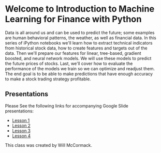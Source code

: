 # Welcome to Introduction to Machine Learning for Finance with Python

Data is all around us and can be used to predict the future; some examples are human behavioral patterns, the weather, as well as financial data. In this series of iPython notebooks we'll learn how to extract technical indicators from historical stock data, how to create features and targets out of the data. Then we'll prepare our features for linear, tree-based, gradient boosted, and neural network models. We will use these models to predict the future prices of stocks. Last, we'll cover how to evaluate the performance of the models we train so we can optimize and readjust them. The end goal is to be able to make predictions that have enough accuracy to make a stock trading strategy profitable.

## Presentations
Please See the following links for accompanying Google Slide presentations:
* [Lesson 1](https://docs.google.com/presentation/d/1a6jQTdAlmEnICqyCz3JoCDGXE-WxKI1XT3GdKPp0Uf8/edit?usp=sharing)
* [Lesson 2](https://docs.google.com/presentation/d/1623dPfA2F3OgExeQWoUurvJ_7YRFQijUMe10KhpJskk/edit?usp=sharing)
* [Lesson 3](https://docs.google.com/presentation/d/1YEl1msRrpwSSdwFK-K8OXdz5pnB3mbVBVf25dTHZVD4/edit?usp=sharing)
* [Lesson 4](https://docs.google.com/presentation/d/1YIrRrJoNgrcc15c3_Ur1svcK5jtYofPVPXFLj82jYmg/edit?usp=sharing)

This class was created by Will McCormack.
